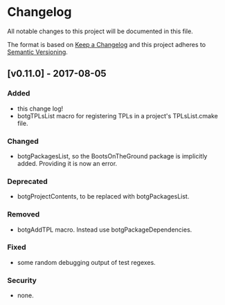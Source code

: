 # Changelog
All notable changes to this project will be documented in this file.

The format is based on [Keep a Changelog](http://keepachangelog.com/en/1.0.0/)
and this project adheres to [Semantic Versioning](http://semver.org/spec/v2.0.0.html).

## [v0.11.0] - 2017-08-05

### Added
- this change log!
- botgTPLsList macro for registering TPLs in a project's TPLsList.cmake file.

### Changed
- botgPackagesList, so the BootsOnTheGround package is implicitly added.
  Providing it is now an error.

### Deprecated
- botgProjectContents, to be replaced with botgPackagesList.

### Removed
- botgAddTPL macro. Instead use botgPackageDependencies.

### Fixed
- some random debugging output of test regexes.

### Security
- none.
